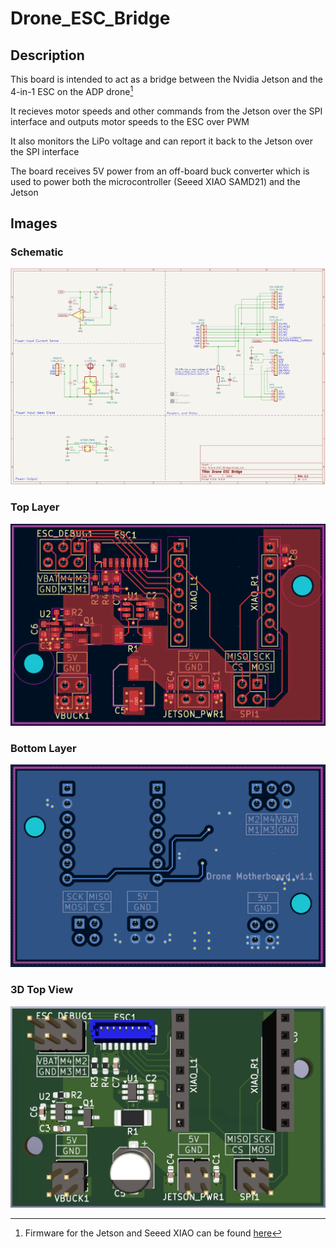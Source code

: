 # Drone_ESC_Bridge
## Description
This board is intended to act as a bridge between the Nvidia Jetson and the 4-in-1 ESC on the ADP drone[^1]

It recieves motor speeds and other commands from the Jetson over the SPI interface and outputs motor speeds to the ESC over PWM

It also monitors the LiPo voltage and can report it back to the Jetson over the SPI interface

The board receives 5V power from an off-board buck converter which is used to power both the microcontroller (Seeed XIAO SAMD21) and the Jetson

[^1]: Firmware for the Jetson and Seeed XIAO can be found [here](https://github.com/LarsGart/Autonomous-Drone-Platform)
## Images
### Schematic
![Schematic Diagram](Images/Schematic.png)
### Top Layer
![PCB top layer with silkscreen](Images/PCB_Top.png)
### Bottom Layer
![PCB bottom layer with silkscreen](Images/PCB_Bottom.png)
### 3D Top View
![3D view of the top of the board with components](Images/3D_View.png)
